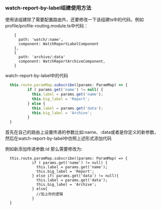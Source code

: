 ### watch-report-by-label组建使用方法
使用该组建除了需要配置路由外，还要修改一下该组建ts中的代码，例如
profile/profile-routing.module.ts中代码：
```
    {
      path: 'watch/:name',
      component: WatchReportLabelComponent
    },
    {
      path: 'archive/:data'
      component: WatchReportArchiveComponent,
    }
```

watch-report-by-label中的代码
```javascript
  this.route.paramMap.subscribe((params: ParamMap) => {
          if ( params.get('name') != null) {
            this.label = params.get('name');
            this.big_label = 'Report';
          } else {
            this.label = params.get('data');
            this.big_label = 'Archive';
          }
  }
```

首先在自己的路由上设置传递的参数比如:name、:data或者是你定义的新参数，然后在watch-report-by-label中仿照上述形式添加代码

例如新添加传递参数:id
那么需要修改为:
```
  this.route.paramMap.subscribe((params: ParamMap) => {
            if ( params.get('name') != null) {
              this.label = params.get('name');
              this.big_label = 'Report';
            } else if( params.get('data') != null){
              this.label = params.get('data');
              this.big_label = 'Archive';
            } else{
              //加上你的逻辑      
            }
  }
```
